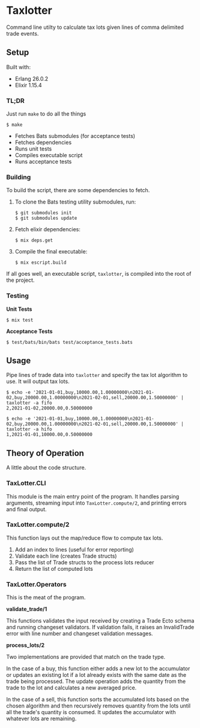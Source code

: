# Taxlotter

Command line utilty to calculate tax lots given lines of comma delimited trade events.

## Setup

Built with:
- Erlang 26.0.2
- Elixir 1.15.4

### TL;DR
Just run `make` to do all the things

```shell
$ make
```

- Fetches Bats submodules (for acceptance tests)
- Fetches dependencies
- Runs unit tests
- Compiles executable script
- Runs acceptance tests

### Building
To build the script, there are some dependencies to fetch.
1. To clone the Bats testing utility submodules, run:
    ```shell
    $ git submodules init
    $ git submodules update
    ```
2. Fetch elixir dependencies:
    ```shell
    $ mix deps.get
    ```
3. Compile the final executable:
    ```shell
    $ mix escript.build
    ```
If all goes well, an executable script, `taxlotter`, is compiled into the root of the project.

### Testing
**Unit Tests**
```shell
$ mix test
```

**Acceptance Tests**
```shell
$ test/bats/bin/bats test/acceptance_tests.bats
```

## Usage
Pipe lines of trade data into `taxlotter` and specify the tax lot algorithm to use. It will output tax lots.
```shell
$ echo -e '2021-01-01,buy,10000.00,1.00000000\n2021-01-02,buy,20000.00,1.00000000\n2021-02-01,sell,20000.00,1.50000000' | taxlotter -a fifo
2,2021-01-02,20000.00,0.50000000

$ echo -e '2021-01-01,buy,10000.00,1.00000000\n2021-01-02,buy,20000.00,1.00000000\n2021-02-01,sell,20000.00,1.50000000' | taxlotter -a hifo
1,2021-01-01,10000.00,0.50000000
```

## Theory of Operation

A little about the code structure.

### TaxLotter.CLI
This module is the main entry point of the program. It handles parsing arguments, streaming input into `TaxLotter.compute/2`, and printing errors and final output.

### TaxLotter.compute/2
This function lays out the map/reduce flow to compute tax lots.
1. Add an index to lines (useful for error reporting)
2. Validate each line (creates Trade structs)
3. Pass the list of Trade structs to the process lots reducer
4. Return the list of computed lots

### TaxLotter.Operators
This is the meat of the program.

**validate_trade/1**

This functions validates the input received by creating a Trade Ecto schema and running changeset validators. If validation fails, it raises an InvalidTrade error with line number and changeset validation messages.

**process_lots/2**

Two implementations are provided that match on the trade type.

In the case of a buy, this function either adds a new lot to the accumulator or updates an existing lot if a lot already exists with the same date as the trade being processed. The update operation adds the quantity from the trade to the lot and calculates a new averaged price.

In the case of a sell, this function sorts the accumulated lots based on the chosen algorithm and then recursively removes quantity from the lots until all the trade's quantity is consumed. It updates the accumulator with whatever lots are remaining.
